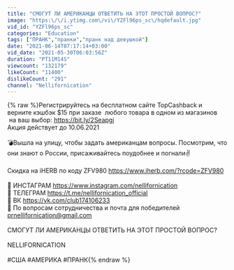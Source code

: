 ```yaml
---
title: "СМОГУТ ЛИ АМЕРИКАНЦЫ ОТВЕТИТЬ НА ЭТОТ ПРОСТОЙ ВОПРОС?"
image: "https:\/\/i.ytimg.com\/vi\/YZFl96ps_sc\/hqdefault.jpg"
vid_id: "YZFl96ps_sc"
categories: "Education"
tags: ["ПРАНК","пранки","пранк над девушкой"]
date: "2021-06-14T07:17:14+03:00"
vid_date: "2021-05-30T06:03:56Z"
duration: "PT11M14S"
viewcount: "132179"
likeCount: "11400"
dislikeCount: "291"
channel: "Nellifornication"
---
```

{% raw %}Регистрируйтесь на бесплатном сайте TopСashback и верните кэшбэк $15 при заказе  любого товара в одном из магазинов  на ваш выбор: <a rel="nofollow" target="blank" href="https://bit.ly/2Seapgj">https://bit.ly/2Seapgj</a><br />Акция действует до 10.06.2021<br /><br />💣Вышла на улицу, чтобы задать американцам вопросы. Посмотрим, что они знают о России, присаживайтесь поудобнее и погнали✌️ <br /><br />Скидка на iHERB по коду ZFV980 <a rel="nofollow" target="blank" href="https://www.iherb.com/?rcode=ZFV980">https://www.iherb.com/?rcode=ZFV980</a> <br /><br />📍 ИНСТАГРАМ <a rel="nofollow" target="blank" href="https://www.instagram.com/nellifornication">https://www.instagram.com/nellifornication</a> <br />🗽 ТЕЛЕГРАМ <a rel="nofollow" target="blank" href="https://t.me/nellifornication_official">https://t.me/nellifornication_official</a> <br />📢 ВК <a rel="nofollow" target="blank" href="https://vk.com/club174106233">https://vk.com/club174106233</a> <br />📩 По вопросам сотрудничества и почта для победителей prnellifornication@gmail.com <br /><br />СМОГУТ ЛИ АМЕРИКАНЦЫ ОТВЕТИТЬ НА ЭТОТ ПРОСТОЙ ВОПРОС?<br /><br />NELLIFORNICATION <br /><br />#США #АМЕРИКА #ПРАНК{% endraw %}
